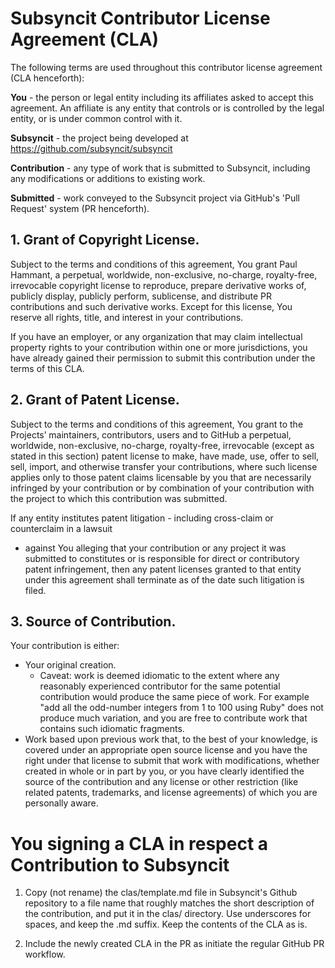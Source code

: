 # Subsyncit Contributor License Agreement (CLA)

The following terms are used throughout this contributor license agreement (CLA henceforth):

**You** - the person or legal entity including its affiliates asked to accept this agreement.
An affiliate is any entity that controls or is controlled by the legal entity, or is under
common control with it.

**Subsyncit** - the project being developed at https://github.com/subsyncit/subsyncit

**Contribution** - any type of work that is submitted to Subsyncit, including any modifications
or additions to existing work.

**Submitted** - work conveyed to the Subsyncit project via GitHub's 'Pull Request' system
(PR henceforth).

## 1. Grant of Copyright License.

Subject to the terms and conditions of this agreement, You grant Paul Hammant, a perpetual, worldwide,
non-exclusive, no-charge, royalty-free, irrevocable copyright license to reproduce, prepare
derivative works of, publicly display, publicly perform, sublicense, and distribute PR contributions
and such derivative works. Except for this license, You reserve all rights, title, and interest in
your contributions.

If you have an employer, or any organization that may claim intellectual property rights to your
contribution within one or more jurisdictions, you have already gained their permission to submit this
contribution under the terms of this CLA.

## 2. Grant of Patent License.

Subject to the terms and conditions of this agreement, You grant to the Projects’ maintainers,
contributors, users and to GitHub a perpetual, worldwide, non-exclusive, no-charge, royalty-free,
irrevocable (except as stated in this section) patent license to make, have made, use, offer to sell,
sell, import, and otherwise transfer your contributions, where such license applies only to those
patent claims licensable by you that are necessarily infringed by your contribution or by combination
of your contribution with the project to which this contribution was submitted.

If any entity institutes patent litigation - including cross-claim or counterclaim in a lawsuit
- against You alleging that your contribution or any project it was submitted to constitutes or is
responsible for direct or contributory patent infringement, then any patent licenses granted to that
entity under this agreement shall terminate as of the date such litigation is filed.

## 3. Source of Contribution.

Your contribution is either:

* Your original creation.
    * Caveat: work is deemed idiomatic to the extent where any reasonably experienced contributor
    for the same potential contribution would produce the same piece of work. For example "add all
    the odd-number integers from 1 to 100 using Ruby" does not produce much variation, and you are
    free to contribute work that contains such idiomatic fragments.
* Work based upon previous work that, to the best of your knowledge, is covered under an appropriate
  open source license and you have the right under that license to submit that work with
  modifications, whether created in whole or in part by you, or you have clearly identified the
  source of the contribution and any license or other restriction (like related patents, trademarks,
  and license agreements) of which you are personally aware.

# You signing a CLA in respect a Contribution to Subsyncit

1. Copy (not rename) the clas/template.md file in Subsyncit's Github repository to a file name
that roughly matches the short description of the contribution, and put it in the clas/ directory.
Use underscores for spaces, and keep the .md suffix. Keep the contents of the CLA as is.

2. Include the newly created CLA in the PR as initiate the regular GitHub PR workflow.